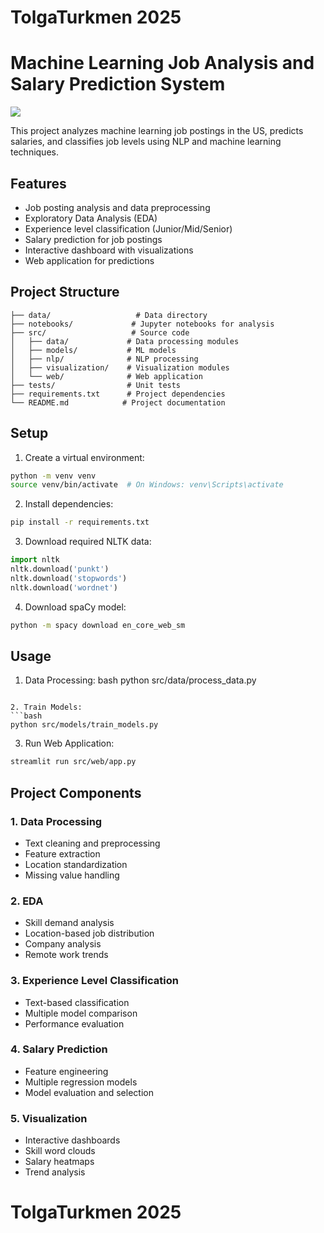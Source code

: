 # TolgaTurkmen 2025
# Machine Learning Job Analysis and Salary Prediction System
![](https://cdn-icons-png.flaticon.com/512/8649/8649635.png)


This project analyzes machine learning job postings in the US, predicts salaries, and classifies job levels using NLP and machine learning techniques.

## Features

- Job posting analysis and data preprocessing
- Exploratory Data Analysis (EDA)
- Experience level classification (Junior/Mid/Senior)
- Salary prediction for job postings
- Interactive dashboard with visualizations
- Web application for predictions

## Project Structure

```
├── data/                   # Data directory
├── notebooks/             # Jupyter notebooks for analysis
├── src/                   # Source code
│   ├── data/             # Data processing modules
│   ├── models/           # ML models
│   ├── nlp/              # NLP processing
│   ├── visualization/    # Visualization modules
│   └── web/              # Web application
├── tests/                # Unit tests
├── requirements.txt      # Project dependencies
└── README.md            # Project documentation
```

## Setup

1. Create a virtual environment:
```bash
python -m venv venv
source venv/bin/activate  # On Windows: venv\Scripts\activate
```

2. Install dependencies:
```bash
pip install -r requirements.txt
```

3. Download required NLTK data:
```python
import nltk
nltk.download('punkt')
nltk.download('stopwords')
nltk.download('wordnet')
```

4. Download spaCy model:
```bash
python -m spacy download en_core_web_sm
```

## Usage

1. Data Processing:
bash
python src/data/process_data.py
```

2. Train Models:
```bash
python src/models/train_models.py
```

3. Run Web Application:
```bash
streamlit run src/web/app.py
```

## Project Components

### 1. Data Processing
- Text cleaning and preprocessing
- Feature extraction
- Location standardization
- Missing value handling

### 2. EDA
- Skill demand analysis
- Location-based job distribution
- Company analysis
- Remote work trends

### 3. Experience Level Classification
- Text-based classification
- Multiple model comparison
- Performance evaluation

### 4. Salary Prediction
- Feature engineering
- Multiple regression models
- Model evaluation and selection

### 5. Visualization
- Interactive dashboards
- Skill word clouds
- Salary heatmaps
- Trend analysis


# TolgaTurkmen 2025

